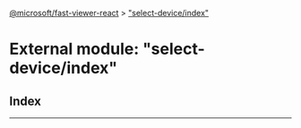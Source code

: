[@microsoft/fast-viewer-react](../README.md) > ["select-device/index"](../modules/_select_device_index_.md)

# External module: "select-device/index"

## Index

---

